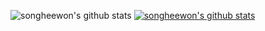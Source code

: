 ![songheewon's github stats](https://github-readme-stats.vercel.app/api?username=songheewon&show_icons=true)
[![songheewon's github stats](https://github-readme-stats.vercel.app/api/top-langs/?username=songheewon&show_icons=true&hide_border=true&title_color=004386&icon_color=004386&layout=compact)](https://github.com/songheewon)
